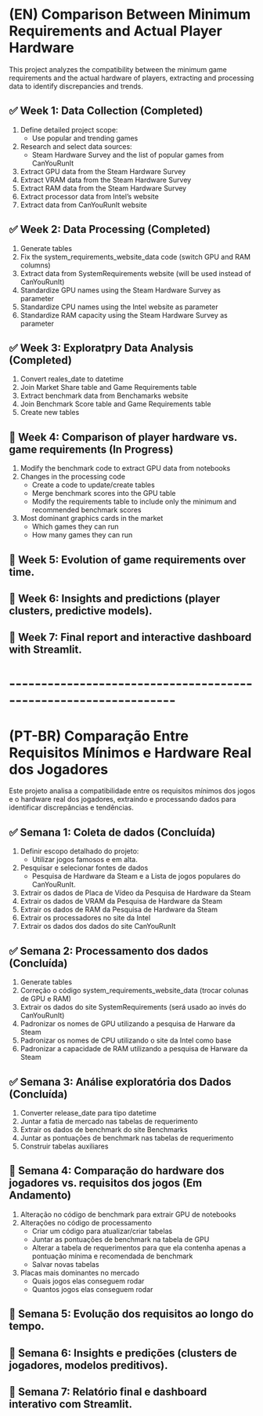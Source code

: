 # (EN) Comparison Between Minimum Requirements and Actual Player Hardware

This project analyzes the compatibility between the minimum game requirements and the actual hardware of players, extracting and processing data to identify discrepancies and trends.

## ✅ Week 1: Data Collection (Completed)
1. Define detailed project scope:
    - Use popular and trending games
2. Research and select data sources:
    - Steam Hardware Survey and the list of popular games from CanYouRunIt
3. Extract GPU data from the Steam Hardware Survey
4. Extract VRAM data from the Steam Hardware Survey
5. Extract RAM data from the Steam Hardware Survey
6. Extract processor data from Intel’s website
7. Extract data from CanYouRunIt website

## ✅ Week 2: Data Processing (Completed)
1. Generate tables
2. Fix the system_requirements_website_data code (switch GPU and RAM columns)
3. Extract data from SystemRequirements website (will be used instead of CanYouRunIt)
5. Standardize GPU names using the Steam Hardware Survey as parameter
4. Standardize CPU names using the Intel website as parameter
6. Standardize RAM capacity using the Steam Hardware Survey as parameter

## ✅ Week 3: Exploratpry Data Analysis (Completed)
1. Convert reales_date to datetime
2. Join Market Share table and Game Requirements table
3. Extract benchmark data from Benchamarks website
4. Join Benchmark Score table and Game Requirements table
5. Create new tables

## 🔄 Week 4: Comparison of player hardware vs. game requirements (In Progress)
1. Modify the benchmark code to extract GPU data from notebooks
2. Changes in the processing code
    - Create a code to update/create tables
    - Merge benchmark scores into the GPU table
    - Modify the requirements table to include only the minimum and recommended benchmark scores
3. Most dominant graphics cards in the market
    - Which games they can run
    - How many games they can run

## 🔄 Week 5: Evolution of game requirements over time.

## 🔄 Week 6: Insights and predictions (player clusters, predictive models).

## 🔄 Week 7: Final report and interactive dashboard with Streamlit.

# ----------------------------------------------------------------

# (PT-BR) Comparação Entre Requisitos Mínimos e Hardware Real dos Jogadores

Este projeto analisa a compatibilidade entre os requisitos mínimos dos jogos e o hardware real dos jogadores, extraindo e processando dados para identificar discrepâncias e tendências.

## ✅ Semana 1: Coleta de dados (Concluída)
1. Definir escopo detalhado do projeto:
    - Utilizar jogos famosos e em alta.
2. Pesquisar e selecionar fontes de dados
    - Pesquisa de Hardware da Steam e a Lista de jogos populares do CanYouRunIt.
3. Extrair os dados de Placa de Vídeo da Pesquisa de Hardware da Steam
4. Extrair os dados de VRAM da Pesquisa de Hardware da Steam
5. Extrair os dados de RAM da Pesquisa de Hardware da Steam
6. Extrair os processadores no site da Intel
7. Extrair os dados dos dados do site CanYouRunIt

## ✅ Semana 2: Processamento dos dados (Concluída)
1. Generate tables
2. Correção o código system_requirements_website_data (trocar colunas de GPU e RAM)
3. Extrair os dados do site SystemRequirements (será usado ao invés do CanYouRunIt)
5. Padronizar os nomes de GPU utilizando a pesquisa de Harware da Steam
4. Padronizar os nomes de CPU utilizando o site da Intel como base
6. Padronizar a capacidade de RAM utilizando a pesquisa de Harware da Steam
 
## ✅ Semana 3: Análise exploratória dos Dados (Concluída)
1. Converter release_date para tipo datetime
2. Juntar a fatia de mercado nas tabelas de requerimento
3. Extrair os dados de benchmark do site Benchmarks
4. Juntar as pontuações de benchmark nas tabelas de requerimento
5. Construir tabelas auxiliares

## 🔄 Semana 4: Comparação do hardware dos jogadores vs. requisitos dos jogos (Em Andamento)
1. Alteração no código de benchmark para extrair GPU de notebooks
2. Alterações no código de processamento
    - Criar um código para atualizar/criar tabelas
    - Juntar as pontuações de benchmark na tabela de GPU
    - Alterar a tabela de requerimentos para que ela contenha apenas a pontuação mínima e recomendada de benchmark
    - Salvar novas tabelas
3. Placas mais dominantes no mercado
    - Quais jogos elas conseguem rodar
    - Quantos jogos elas conseguem rodar

## 🔄 Semana 5: Evolução dos requisitos ao longo do tempo.

## 🔄 Semana 6: Insights e predições (clusters de jogadores, modelos preditivos).

## 🔄 Semana 7: Relatório final e dashboard interativo com Streamlit.